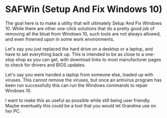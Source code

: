 # SAFWin (Setup And Fix Windows 10)
The goal here is to make a utility that will ultimately Setup And Fix Windows 10. 
While there are other one-click solutions that do a pretty good job of removing all the bloat from Windows 10, such tools are not always allowed, and even frowned upon in some work environments. 

Let's say you just replaced the hard drive on a desktop or a laptop, and have to set everything back up. This is intended to be as close to a one-stop shop as you can get, with download links to most manufacturer pages to check for drivers and BIOS updates.

Let's say you were handed a laptop from someone else, loaded up with viruses. This cannot remove the viruses, but once an antivirus program has been run successfully this can run the Windows commands to repair Windows 10. 

I want to make this as useful as possible while still being user friendly. Maybe eventually this could be a tool that you would let Grandma use on her PC.

